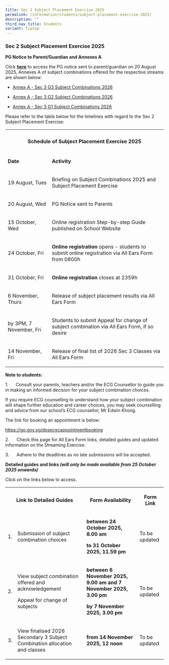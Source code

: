 ```yaml
---
title: Sec 2 Subject Placement Exercise 2025
permalink: /information/students/subject-placement-exercise-2025/
description: ""
third_nav_title: Students
variant: tiptap
---
```

<h3>Sec 2 Subject Placement Exercise 2025</h3>
<p><strong>PG Notice to Parent/Guardian and Annexes A</strong>
</p>
<p>Click <strong><a href="/files/Letter_to_Parent___Subject_Combination_2026_and_Subject_Placement_Exercise.pdf" rel="noopener noreferrer nofollow" target="_blank">here</a></strong> to
access the PG notice sent to parent/guardian on 20 August 2025, Annexes
A of subject combinations offered for the respective streams are shown
below:</p>
<ul data-tight="true" class="tight">
<li>
<p><a href="/files/Annex_A___Sec_3_G3_Subject_Combinations_2026.pdf" rel="noopener nofollow" target="_blank">Annex A - Sec 3 G3 Subject Combinations 2026</a>
</p>
</li>
<li>
<p><a href="/files/Annex_A___Sec_3_G2_Subject_Combinations_2026.pdf" rel="noopener nofollow" target="_blank">Annex A - Sec 3 G2 Subject Combinations 2026</a>
</p>
</li>
<li>
<p><a href="/files/Annex_A___Sec_3_G1_Subject_Combinations_2026.pdf" rel="noopener nofollow" target="_blank">Annex A - Sec 3 G1 Subject Combinations 2026</a>
</p>
</li>
</ul>
<p>Please refer to the table below for the timelines with regard to the Sec
2 Subject Placement Exercise:</p>
<table style="minWidth: 75px">
<colgroup>
<col>
<col>
<col>
</colgroup>
<tbody>
<tr>
<th rowspan="1" colspan="3">
<h4><strong>Schedule of Subject Placement Exercise 2025</strong></h4>
</th>
</tr>
<tr>
<td rowspan="1" colspan="1">
<p><strong>Date</strong>
</p>
</td>
<td rowspan="1" colspan="2">
<p><strong>Activity</strong>
</p>
</td>
</tr>
<tr>
<td rowspan="1" colspan="1">
<p>19 August, Tues</p>
</td>
<td rowspan="1" colspan="2">
<p>Briefing on Subject Combinations 2025 and Subject Placement Exercise</p>
</td>
</tr>
<tr>
<td rowspan="1" colspan="1">
<p>20 August, Wed</p>
</td>
<td rowspan="1" colspan="2">
<p>PG Notice sent to Parents</p>
</td>
</tr>
<tr>
<td rowspan="1" colspan="1">
<p>15 October, Wed</p>
</td>
<td rowspan="1" colspan="2">
<p>Online registration Step-by-step Guide published on School Website</p>
</td>
</tr>
<tr>
<td rowspan="1" colspan="1">
<p>24 October, Fri</p>
</td>
<td rowspan="1" colspan="2">
<p><strong>Online registration</strong> opens - students to submit online
registration via All Ears Form from 0800h</p>
</td>
</tr>
<tr>
<td rowspan="1" colspan="1">
<p>31 October, Fri</p>
</td>
<td rowspan="1" colspan="2">
<p><strong>Online registration </strong>closes at 2359h</p>
</td>
</tr>
<tr>
<td rowspan="1" colspan="1">
<p>6 November, Thurs</p>
</td>
<td rowspan="1" colspan="2">
<p>Release of subject placement results via All Ears Form</p>
</td>
</tr>
<tr>
<td rowspan="1" colspan="1">
<p>by 3PM, 7 November, Fri</p>
</td>
<td rowspan="1" colspan="2">
<p>Students to submit Appeal for change of subject combination via All Ears
Form, if so desire</p>
</td>
</tr>
<tr>
<td rowspan="1" colspan="1">
<p>14 November, Fri</p>
</td>
<td rowspan="1" colspan="2">
<p>Release of final list of 2026 Sec 3 Classes via All Ears Form</p>
</td>
</tr>
</tbody>
</table>
<p><strong>Note to students:</strong>
</p>
<p>1.&nbsp;&nbsp;&nbsp;&nbsp;&nbsp; Consult your parents, teachers and/or
the ECG Counsellor to guide you in making an informed decision for your
subject combination choices.</p>
<p>If you require ECG counselling to understand how your subject combination
will shape further education and career choices, you may seek counselling
and advice from our school’s ECG counsellor, Mr Edwin Khong.</p>
<p>The link for booking an appointment is below:</p>
<p><a href="https://go.gov.sg/dssecgcappointmentbooking" rel="noopener noreferrer nofollow" target="_blank">https://go.gov.sg/dssecgcappointmentbooking</a>
</p>
<p>2.&nbsp;&nbsp;&nbsp;&nbsp;&nbsp; Check this page for All Ears Form links,
detailed guides and updated information on the Streaming Exercise.</p>
<p>3.&nbsp;&nbsp;&nbsp;&nbsp;&nbsp; Adhere to the deadlines as no late submissions
will be accepted.</p>
<p><strong>Detailed guides and links <em>(will only be made available from 25 October 2025 onwards)</em></strong>
</p>
<p>Click on the links below to access.</p>
<table style="minWidth: 100px">
<colgroup>
<col>
<col>
<col>
<col>
</colgroup>
<tbody>
<tr>
<th rowspan="1" colspan="2">
<p>Link to Detailed Guides</p>
</th>
<th rowspan="1" colspan="1">
<p>Form Availability</p>
</th>
<th rowspan="1" colspan="1">
<p>Form Link</p>
</th>
</tr>
<tr>
<td rowspan="1" colspan="1">
<p>1.</p>
</td>
<td rowspan="1" colspan="1">
<p>Submission of subject combination choices</p>
</td>
<td rowspan="1" colspan="1">
<p><strong>between 24 October 2025, 8.00 am</strong>
</p>
<p><strong>to 31 October 2025, 11.59 pm</strong>
</p>
</td>
<td rowspan="1" colspan="1">
<p>To be updated</p>
</td>
</tr>
<tr>
<td rowspan="1" colspan="1">
<p>2.</p>
</td>
<td rowspan="1" colspan="1">
<p>View subject combination offered and acknowledgement</p>
<p></p>
<p>Appeal for change of subjects</p>
</td>
<td rowspan="1" colspan="1">
<p><strong>between 6 November 2025, 9.00 am and 7 November 2025, 3.00 pm</strong>
</p>
<p><strong>by 7 November 2025, 3.00 pm</strong>
</p>
</td>
<td rowspan="1" colspan="1">
<p>To be updated</p>
</td>
</tr>
<tr>
<td rowspan="1" colspan="1">
<p>3.</p>
</td>
<td rowspan="1" colspan="1">
<p>View finalised 2026 Secondary 3 Subject Combination allocation and classes</p>
</td>
<td rowspan="1" colspan="1">
<p><strong>from 14 November 2025, 12 noon</strong>
</p>
</td>
<td rowspan="1" colspan="1">
<p>To be updated</p>
</td>
</tr>
</tbody>
</table>
<p></p>